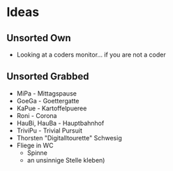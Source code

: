 # Ideas

## Unsorted Own
- Looking at a coders monitor... if you are not a coder

## Unsorted Grabbed
- MiPa - Mittagspause
- GoeGa - Goettergatte
- KaPue - Kartoffelpueree
- Roni - Corona
- HauBi, HauBa - Hauptbahnhof
- TriviPu - Trivial Pursuit
- Thorsten "Digitalltourette" Schwesig
- Fliege in WC
  - Spinne
  - an unsinnige Stelle kleben)